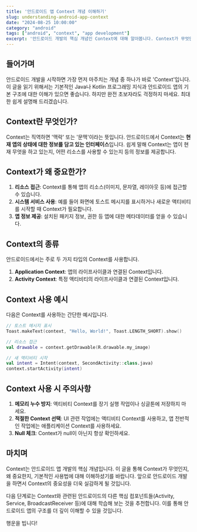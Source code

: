 ```yaml
---
title: '안드로이드 앱 Context 개념 이해하기'
slug: understanding-android-app-context
date: "2024-08-25 10:00:00"
category: "android"
tags: ["android", "context", "app development"]
excerpt: '안드로이드 개발의 핵심 개념인 Context에 대해 알아봅니다. Context가 무엇인지, 왜 중요한지, 그리고 어떻게 사용하는지 초보자도 이해하기 쉽게 설명합니다.'
---
```


## 들어가며

안드로이드 개발을 시작하면 가장 먼저 마주치는 개념 중 하나가 바로 'Context'입니다. 이 글을 읽기 위해서는 기본적인 Java나 Kotlin 프로그래밍 지식과 안드로이드 앱의 기본 구조에 대한 이해가 있으면 좋습니다. 하지만 완전 초보자라도 걱정하지 마세요. 최대한 쉽게 설명해 드리겠습니다.

## Context란 무엇인가?

Context는 직역하면 '맥락' 또는 '문맥'이라는 뜻입니다. 안드로이드에서 Context는 **현재 앱의 상태에 대한 정보를 담고 있는 인터페이스**입니다. 쉽게 말해 Context는 앱이 현재 무엇을 하고 있는지, 어떤 리소스를 사용할 수 있는지 등의 정보를 제공합니다.

## Context가 왜 중요한가?

1. **리소스 접근**: Context를 통해 앱의 리소스(이미지, 문자열, 레이아웃 등)에 접근할 수 있습니다.
2. **시스템 서비스 사용**: 예를 들어 화면에 토스트 메시지를 표시하거나 새로운 액티비티를 시작할 때 Context가 필요합니다.
3. **앱 정보 제공**: 설치된 패키지 정보, 권한 등 앱에 대한 메타데이터를 얻을 수 있습니다.

## Context의 종류

안드로이드에서는 주로 두 가지 타입의 Context를 사용합니다.

1. **Application Context**: 앱의 라이프사이클과 연결된 Context입니다.
2. **Activity Context**: 특정 액티비티의 라이프사이클과 연결된 Context입니다.

## Context 사용 예시

다음은 Context를 사용하는 간단한 예시입니다.

```kotlin
// 토스트 메시지 표시
Toast.makeText(context, "Hello, World!", Toast.LENGTH_SHORT).show()

// 리소스 접근
val drawable = context.getDrawable(R.drawable.my_image)

// 새 액티비티 시작
val intent = Intent(context, SecondActivity::class.java)
context.startActivity(intent)
```

## Context 사용 시 주의사항

1. **메모리 누수 방지**: 액티비티 Context를 장기 실행 작업이나 싱글톤에 저장하지 마세요.
2. **적절한 Context 선택**: UI 관련 작업에는 액티비티 Context를 사용하고, 앱 전반적인 작업에는 애플리케이션 Context를 사용하세요.
3. **Null 체크**: Context가 null이 아닌지 항상 확인하세요.

## 마치며

Context는 안드로이드 앱 개발의 핵심 개념입니다. 이 글을 통해 Context가 무엇인지, 왜 중요한지, 기본적인 사용법에 대해 이해하셨기를 바랍니다. 앞으로 안드로이드 개발을 하면서 Context의 중요성을 더욱 실감하게 될 것입니다.

다음 단계로는 Context와 관련된 안드로이드의 다른 핵심 컴포넌트들(Activity, Service, BroadcastReceiver 등)에 대해 학습해 보는 것을 추천합니다. 이를 통해 안드로이드 앱의 구조를 더 깊이 이해할 수 있을 것입니다.

행운을 빕니다!
